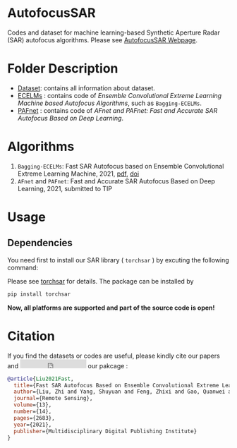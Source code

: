 # AutofocusSAR

Codes and dataset for machine learning-based Synthetic Aperture Radar (SAR) autofocus algorithms. Please see [AutofocusSAR Webpage](https://aisari.iridescent.ink/AutofocusSAR/).

# Folder Description

- [Dataset](./Dataset/Readme.md): contains all information about dataset. 
- [ECELMs](./ECELMs/README.md) : contains code of  *Ensemble Convolutional Extreme Learning Machine based Autofocus Algorithms*, such as ``Bagging-ECELMs``.
- [PAFnet](./PAFnet/README.md) : contains code of  *AFnet and PAFnet: Fast and Accurate SAR Autofocus Based on Deep Learning*.


# Algorithms

1. ``Bagging-ECELMs``: Fast SAR Autofocus based on Ensemble Convolutional Extreme Learning Machine, 2021,  [pdf](https://www.mdpi.com/2072-4292/13/14/2683/pdf), [doi](https://www.mdpi.com/2072-4292/13/14/2683)
2. ``AFnet`` and ``PAFnet``: Fast and Accurate SAR Autofocus Based on Deep Learning, 2021, submitted to TIP

# Usage

## Dependencies

You need first to install our SAR library ( ``torchsar`` ) by excuting the following command:

Please see [torchsar](https://aisari.iridescent.ink/torchsar/) for details. The package can be installed by

```bash
pip install torchsar
```


**Now, all platforms are supported and part of the source code is open!**

# Citation


If you find the datasets or codes are useful, please kindly cite our papers and <iframe src="https://ghbtns.com/github-btn.html?user=aisari&repo=AutofocusSAR&type=star&count=true" frameborder="0" scrolling="0" width="150" height="20" title="GitHub"></iframe> our pakcage :

```bib
@article{Liu2021Fast,
  title={Fast SAR Autofocus Based on Ensemble Convolutional Extreme Learning Machine},
  author={Liu, Zhi and Yang, Shuyuan and Feng, Zhixi and Gao, Quanwei and Wang, Min},
  journal={Remote Sensing},
  volume={13},
  number={14},
  pages={2683},
  year={2021},
  publisher={Multidisciplinary Digital Publishing Institute}
}



```




